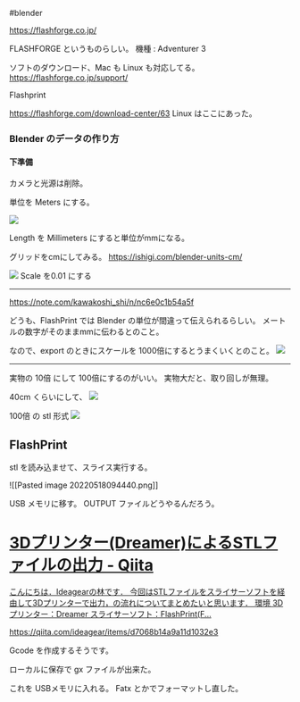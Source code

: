 #blender 


https://flashforge.co.jp/

FLASHFORGE というものらしい。
機種 : Adventurer 3

ソフトのダウンロード、Mac も Linux も対応してる。
https://flashforge.co.jp/support/

Flashprint

https://flashforge.com/download-center/63
Linux はここにあった。


### Blender のデータの作り方

#### 下準備

カメラと光源は削除。

単位を Meters にする。

![](image-kmy94dyl.png)

Length を Millimeters にすると単位がmmになる。

グリッドをcmにしてみる。
https://ishigi.com/blender-units-cm/

![](image-kmy9zuz2.png)
Scale を0.01 にする

---
https://note.com/kawakoshi_shi/n/nc6e0c1b54a5f

どうも、FlashPrint では Blender の単位が間違って伝えられるらしい。
メートルの数字がそのままmmに伝わるとのこと。

なので、export のときにスケールを 1000倍にするとうまくいくとのこと。
![](2021-04-01-11-49-37-kmya6ms3.png)


---

実物の 10倍 にして 100倍にするのがいい。
実物大だと、取り回しが無理。

40cm くらいにして、
![](image-ko18gu2o.png)

100倍 の stl 形式
![](image-ko18hccx.png)

## FlashPrint

stl を読み込ませて、スライス実行する。

![[Pasted image 20220518094440.png]]

USB メモリに移す。
OUTPUT ファイルどうやるんだろう。



<div class="rich-link-card-container"><a class="rich-link-card" href="https://qiita.com/ideagear/items/d7068b14a9a11d1032e3" target="_blank">
	<div class="rich-link-image-container">
		<div class="rich-link-image" style="background-image: url('https://qiita-user-contents.imgix.net/https%3A%2F%2Fcdn.qiita.com%2Fassets%2Fpublic%2Farticle-ogp-background-9f5428127621718a910c8b63951390ad.png?ixlib=rb-4.0.0&w=1200&mark64=aHR0cHM6Ly9xaWl0YS11c2VyLWNvbnRlbnRzLmltZ2l4Lm5ldC9-dGV4dD9peGxpYj1yYi00LjAuMCZ3PTkxNiZ0eHQ9M0QlRTMlODMlOTclRTMlODMlQUElRTMlODMlQjMlRTMlODIlQkYlRTMlODMlQkMlMjhEcmVhbWVyJTI5JUUzJTgxJUFCJUUzJTgyJTg4JUUzJTgyJThCU1RMJUUzJTgzJTk1JUUzJTgyJUExJUUzJTgyJUE0JUUzJTgzJUFCJUUzJTgxJUFFJUU1JTg3JUJBJUU1JThBJTlCJnR4dC1jb2xvcj0lMjMyMTIxMjEmdHh0LWZvbnQ9SGlyYWdpbm8lMjBTYW5zJTIwVzYmdHh0LXNpemU9NTYmdHh0LWNsaXA9ZWxsaXBzaXMmdHh0LWFsaWduPWxlZnQlMkN0b3Amcz04NTg2ODA5YjNjYTQ0NjZiZGM4YTQyMmI5NjlhODZjOQ&mark-x=142&mark-y=112&blend64=aHR0cHM6Ly9xaWl0YS11c2VyLWNvbnRlbnRzLmltZ2l4Lm5ldC9-dGV4dD9peGxpYj1yYi00LjAuMCZ3PTYxNiZ0eHQ9JTQwaWRlYWdlYXImdHh0LWNvbG9yPSUyMzIxMjEyMSZ0eHQtZm9udD1IaXJhZ2lubyUyMFNhbnMlMjBXNiZ0eHQtc2l6ZT0zNiZ0eHQtYWxpZ249bGVmdCUyQ3RvcCZzPWQwMjY3ZDdlNTVmMGJlZDEyNDRlM2I4ZGIyYTc3MjFj&blend-x=142&blend-y=491&blend-mode=normal&s=5417b3291a2523ed67f1711a35932e7d')">
	</div>
	</div>
	<div class="rich-link-card-text">
		<h1 class="rich-link-card-title">3Dプリンター(Dreamer)によるSTLファイルの出力 - Qiita</h1>
		<p class="rich-link-card-description">
		こんにちは．Ideagearの林です． 今回はSTLファイルをスライサーソフトを経由して3Dプリンターで出力，の流れについてまとめたいと思います． 環境  3Dプリンター：Dreamer スライサーソフト：FlashPrint(F...
		</p>
		<p class="rich-link-href">
		https://qiita.com/ideagear/items/d7068b14a9a11d1032e3
		</p>
	</div>
</a></div>

Gcode を作成するそうです。

ローカルに保存で gx ファイルが出来た。

これを USBメモリに入れる。
Fatx とかでフォーマットし直した。


